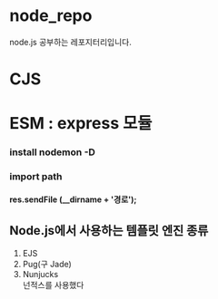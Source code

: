 # node_repo

node.js 공부하는 레포지터리입니다. 

# CJS
# ESM : express 모듈
### install nodemon -D
### import path
#### res.sendFile (__dirname + '경로');
## Node.js에서 사용하는 템플릿 엔진 종류
1. EJS
2. Pug(구 Jade)
3. Nunjucks  
넌적스를 사용했다
